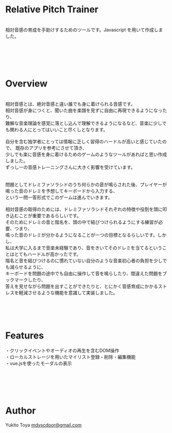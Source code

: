# Relative Pitch Trainer
 <br>
 相対音感の育成を手助けするためのツールです。Javascript を用いて作成しました。
 
 
 <br><br><br><br>
 
# Overview
<br>
相対音感とは、絶対音感と違い誰でも身に着けられる音感です。<br>
相対音感が身につくと、聞いた曲を楽譜を見ずに自由に再現できるようになったり、<br>
難解な音楽理論を感覚に落とし込んで理解できるようになるなど、音楽に少しでも関わる人にとってはいいこと尽くしとなります。<br>
<br>
自分を含む独学者にとっては情報に乏しく習得のハードルが高いと感じていたので、 既存のアプリを参考にさせて頂き、<br>
少しでも楽に音感を身に着けるためのゲームのようなツールがあればと思い作成しました。<br>
ずっしーの音感トレーニングさんに大きく影響を受けています。<br>
<br><br>
問題としてドレミファソラシドのうち何らかの音が鳴らされた後、プレイヤーが鳴った音のドレミを予想してキーボードから入力する、<br>
という一問一答形式でこのゲームは進んでいきます。<br>
<br>
相対音感の取得のためには、ドレミファソラシドそれぞれの特徴や役割を頭に叩き込むことが重要であるらしいです。<br>
そのためにドレミの音と階名を、頭の中で結びつけられるようにする練習が必要、つまり、<br>
鳴った音のドレミが分かるようになることが一つの目標となるらしいです。しかし、<br>
私は大学に入るまで音楽未経験であり、音をきいてそのドレミを当てるということはとてもハードルが高かったです。<br>
階名と音を結びつけるのに慣れていない自分のような音楽初心者の負担を少しでも減らせるように、<br>
キーボードを問題の途中でも自由に操作して音を鳴らしたり、間違えた問題をブックマークしたり、<br>
答えを見せながら問題を出すことができたりと、とにかく音感育成にかかるストレスを軽減させるような機能を意識して実装しました。<br>
<br><br><br><br>
 
 
# Features
・クリックイベントやオーディオの再生を含むDOM操作<br>
・ローカルストレージを用いたマイリスト登録・削除・編集機能<br>
・vue.jsを使ったモーダルの表示<br>




 <br><br><br><br>


# Author
Yukito Toya
mdyscdoor@gmail.com
 
 <br><br><br><br>
 

